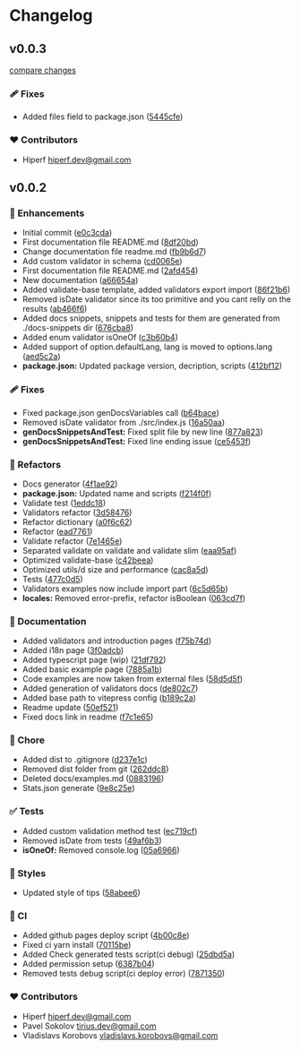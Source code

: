 # Changelog


## v0.0.3

[compare changes](https://github.com/hiperf/validate/compare/v0.0.2...v0.0.3)

### 🩹 Fixes

- Added files field to package.json ([5445cfe](https://github.com/hiperf/validate/commit/5445cfe))

### ❤️ Contributors

- Hiperf <hiperf.dev@gmail.com>

## v0.0.2


### 🚀 Enhancements

- Initial commit ([e0c3cda](https://github.com/hiperf/validate/commit/e0c3cda))
- First documentation file README.md ([8df20bd](https://github.com/hiperf/validate/commit/8df20bd))
- Change documentation file readme.md ([fb9b6d7](https://github.com/hiperf/validate/commit/fb9b6d7))
- Add custom validator in schema ([cd0065e](https://github.com/hiperf/validate/commit/cd0065e))
- First documentation file README.md ([2afd454](https://github.com/hiperf/validate/commit/2afd454))
- New documentation ([a66654a](https://github.com/hiperf/validate/commit/a66654a))
- Added validate-base template, added validators export import ([86f21b6](https://github.com/hiperf/validate/commit/86f21b6))
- Removed isDate validator since its too primitive and you cant relly on the results ([ab466f6](https://github.com/hiperf/validate/commit/ab466f6))
- Added docs snippets, snippets and tests for them are generated from ./docs-snippets dir ([676cba8](https://github.com/hiperf/validate/commit/676cba8))
- Added enum validator isOneOf ([c3b60b4](https://github.com/hiperf/validate/commit/c3b60b4))
- Added support of option.defaultLang, lang is moved to options.lang ([aed5c2a](https://github.com/hiperf/validate/commit/aed5c2a))
- **package.json:** Updated package version, decription, scripts ([412bf12](https://github.com/hiperf/validate/commit/412bf12))

### 🩹 Fixes

- Fixed package.json genDocsVariables call ([b64bace](https://github.com/hiperf/validate/commit/b64bace))
- Removed isDate validator from ./src/index.js ([16a50aa](https://github.com/hiperf/validate/commit/16a50aa))
- **genDocsSnippetsAndTest:** Fixed split file by new line ([877a823](https://github.com/hiperf/validate/commit/877a823))
- **genDocsSnippetsAndTest:** Fixed line ending issue ([ce5453f](https://github.com/hiperf/validate/commit/ce5453f))

### 💅 Refactors

- Docs generator ([4f1ae92](https://github.com/hiperf/validate/commit/4f1ae92))
- **package.json:** Updated name and scripts ([f214f0f](https://github.com/hiperf/validate/commit/f214f0f))
- Validate test ([1eddc18](https://github.com/hiperf/validate/commit/1eddc18))
- Validators refactor ([3d58476](https://github.com/hiperf/validate/commit/3d58476))
- Refactor dictionary ([a0f6c62](https://github.com/hiperf/validate/commit/a0f6c62))
- Refactor ([ead7761](https://github.com/hiperf/validate/commit/ead7761))
- Validate refactor ([7e1465e](https://github.com/hiperf/validate/commit/7e1465e))
- Separated validate on validate and validate slim ([eaa95af](https://github.com/hiperf/validate/commit/eaa95af))
- Optimized validate-base ([c42beea](https://github.com/hiperf/validate/commit/c42beea))
- Optimized utils/d size and performance ([cac8a5d](https://github.com/hiperf/validate/commit/cac8a5d))
- Tests ([477c0d5](https://github.com/hiperf/validate/commit/477c0d5))
- Validators examples now include import part ([6c5d65b](https://github.com/hiperf/validate/commit/6c5d65b))
- **locales:** Removed error-prefix, refactor isBoolean ([063cd7f](https://github.com/hiperf/validate/commit/063cd7f))

### 📖 Documentation

- Added validators and introduction pages ([f75b74d](https://github.com/hiperf/validate/commit/f75b74d))
- Added i18n page ([3f0adcb](https://github.com/hiperf/validate/commit/3f0adcb))
- Added typescript page (wip) ([21df792](https://github.com/hiperf/validate/commit/21df792))
- Added basic example page ([7885a1b](https://github.com/hiperf/validate/commit/7885a1b))
- Code examples are now taken from external files ([58d5d5f](https://github.com/hiperf/validate/commit/58d5d5f))
- Added generation of validators docs ([de802c7](https://github.com/hiperf/validate/commit/de802c7))
- Added base path to vitepress config ([b189c2a](https://github.com/hiperf/validate/commit/b189c2a))
- Readme update ([50ef521](https://github.com/hiperf/validate/commit/50ef521))
- Fixed docs link in readme ([f7c1e65](https://github.com/hiperf/validate/commit/f7c1e65))

### 🏡 Chore

- Added dist to .gitignore ([d237e1c](https://github.com/hiperf/validate/commit/d237e1c))
- Removed dist folder from git ([262ddc8](https://github.com/hiperf/validate/commit/262ddc8))
- Deleted docs/examples.md ([0883196](https://github.com/hiperf/validate/commit/0883196))
- Stats.json generate ([9e8c25e](https://github.com/hiperf/validate/commit/9e8c25e))

### ✅ Tests

- Added custom validation method test ([ec719cf](https://github.com/hiperf/validate/commit/ec719cf))
- Removed isDate from tests ([49af6b3](https://github.com/hiperf/validate/commit/49af6b3))
- **isOneOf:** Removed console.log ([05a6966](https://github.com/hiperf/validate/commit/05a6966))

### 🎨 Styles

- Updated style of tips ([58abee6](https://github.com/hiperf/validate/commit/58abee6))

### 🤖 CI

- Added github pages deploy script ([4b00c8e](https://github.com/hiperf/validate/commit/4b00c8e))
- Fixed ci yarn install ([70115be](https://github.com/hiperf/validate/commit/70115be))
- Added Check generated tests script(ci debug) ([25dbd5a](https://github.com/hiperf/validate/commit/25dbd5a))
- Added permission setup ([6387b04](https://github.com/hiperf/validate/commit/6387b04))
- Removed tests debug script(ci deploy error) ([7871350](https://github.com/hiperf/validate/commit/7871350))

### ❤️ Contributors

- Hiperf <hiperf.dev@gmail.com>
- Pavel Sokolov <tirius.dev@gmail.com>
- Vladislavs Korobovs <vladislavs.korobovs@gmail.com>

